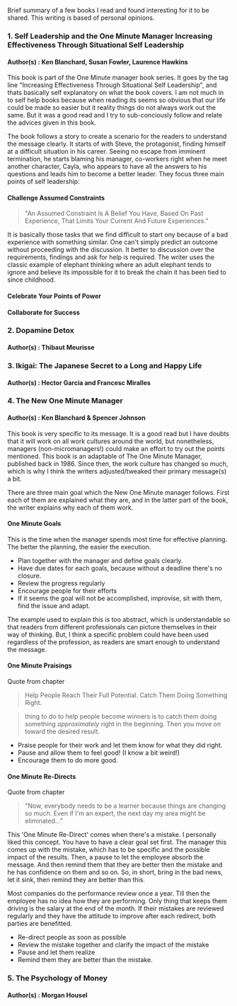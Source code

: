 Brief summary of a few books I read and found interesting for it to be shared. This writing is based of personal opinions. 

### 1. Self Leadership and the One Minute Manager Increasing Effectiveness Through Situational Self Leadership

#### Author(s) : Ken Blanchard, Susan Fowler, Laurence Hawkins

This book is part of the One Minute manager book series. It goes by the tag line "Increasing Effectiveness Through Situational Self Leadership", and thats
basically self explanatory on what the book covers. I am not much in to self help books because when reading its seems so obvious that our life could be made
so easier but it reality things do not always work out the same. But it was a good read and I try to sub-conciously follow and relate the advices given
in this book.

The book follows a story to create a scenario for the readers to understand the message clearly. It starts of with Steve, the protagonist, finding himself at
a difficult situation in his career. Seeing no escape from imminent termination, he starts blaming his manager, co-workers right when he meet another character, Cayla, 
who appears to have all the answers to his questions and leads him to become a better leader. They focus three main points of self leadership:
#### Challenge Assumed Constraints 

> "An Assumed Constraint Is A Belief You Have, Based On Past Experience, That Limits Your Current And Future Experiences." 

It is basically those tasks that we find difficult to start ony because of a bad experience with something similar. One can't simply predict an outcome
without proceeding with the discussion. It better to discussion over the requirements, findings and ask for help is required. The writer uses the classic example 
of elephant thinking where an adult elephant tends to ignore and believe its impossible for it to break the chain it has been tied to since childhood.  

#### Celebrate Your Points of Power


#### Collaborate for Success

### 2. Dopamine Detox

#### Author(s) : Thibaut Meurisse

### 3. Ikigai: The Japanese Secret to a Long and Happy Life

#### Author(s) : Hector Garcia and Francesc Miralles

### 4. The New One Minute Manager

#### Author(s) : Ken Blanchard & Spencer Johnson

This book is very specific to its message. It is a good read but I have doubts that it will work on all work cultures around the world, but nonetheless, managers (non-micromanagers!) could make an effort to try out the points mentioned. This book is an adaptable of The One Minute Manager, published back in 1986. Since then, the work culture has changed so much, which is why I think the writers adjusted/tweaked their primary message(s) a bit. 

There are three main goal which the New One Minute manager follows. First each of them are explained what they are, and in the latter part of the book, the writer explains why each of them work. 

#### One Minute Goals

This is the time when the manager spends most time for effective planning. The better the planning, the easier the execution.

- Plan together with the manager and define goals clearly.
- Have due dates for each goals, because without a deadline there's no closure.
- Review the progress regularly
- Encourage people for their efforts 
- If it seems the goal will not be accomplished, improvise, sit with them, find the issue and adapt.

The example used to explain this is too abstract, which is understandable so that readers from different professionals can picture themselves in their way of thinking. But, I think a specific problem could have been used regardless of the profession, as readers are smart enough to understand the message. 

#### One Minute Praisings

Quote from chapter
> Help People Reach Their Full Potential. Catch Them Doing Something Right.

> thing to do to help people become winners is to catch them doing something _approximately_ right in the beginning. Then you move on toward the desired result.

- Praise people for their work and let them know for what they did right.
- Pause and allow them to feel good! (I know a bit weird!)
- Encourage them to do more good.

#### One Minute Re-Directs

Quote from chapter
> "Now, everybody needs to be a learner because things are changing so much. Even if I'm an expert, the next day my area might be eliminated..."

This 'One Minute Re-Direct' comes when there's a mistake. I personally liked this concept. You have to have a clear goal set first. The manager this comes up with the mistake, which has to be specific and the possible impact of the results. Then, a pause to let the employee absorb the message. And then remind them that they are better then the mistake and he has confidence on them and so on. So, in short, bring in the bad news, let it sink, then remind they are better than this. 

Most companies do the performance review once a year. Till then the employee has no idea how they are performing. Only thing that keeps them driving is the salary at the end of the month. If their mistakes are reviewed regularly and they have the attitude to improve after each redirect, both parties are benefitted. 

- Re-direct people as soon as possible
- Review the mistake together and clarify the impact of the mistake
- Pause and let them realize
- Remind them they are better than the mistake. 

### 5. The Psychology of Money

#### Author(s) : Morgan Housel
